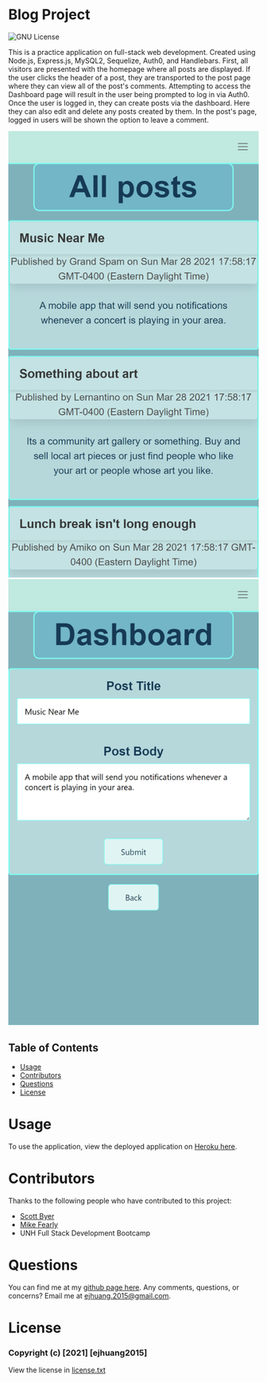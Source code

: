 # Blog Project
![GNU License](https://img.shields.io/badge/License-GNU-blue)

This is a practice application on full-stack web development. Created using Node.js, Express.js, MySQL2, Sequelize, Auth0, and Handlebars. First, all visitors are presented with the homepage where all posts are displayed. If the user clicks the header of a post, they are transported to the post page where they can view all of the post's comments. Attempting to access the Dashboard page will result in the user being prompted to log in via Auth0. Once the user is logged in, they can create posts via the dashboard. Here they can also edit and delete any posts created by them. In the post's page, logged in users will be shown the option to leave a comment.

![Homepage Example](./public/images/PhoneHomepage.png)
![Dashboard Example](./public/images/PhoneDashboard.png)
## Table of Contents
* [Usage](#usage)
* [Contributors](#contributors)
* [Questions](#questions)
* [License](#license)

# Usage
To use the application, view the deployed application on [Heroku here](https://limitless-mountain-67002.herokuapp.com/).

# Contributors
Thanks to the following people who have contributed to this project:

* [Scott Byer](https://github.com/switch120) 
* [Mike Fearly](https://michaelfearnley.com/)
* UNH Full Stack Development Bootcamp

# Questions
You can find me at my [github page here](https://github.com/ejhuang2015).
Any comments, questions, or concerns? Email me  at ejhuang.2015@gmail.com.

# License
### Copyright (c) [2021] [ejhuang2015]
View the license in [license.txt](./license.txt)
